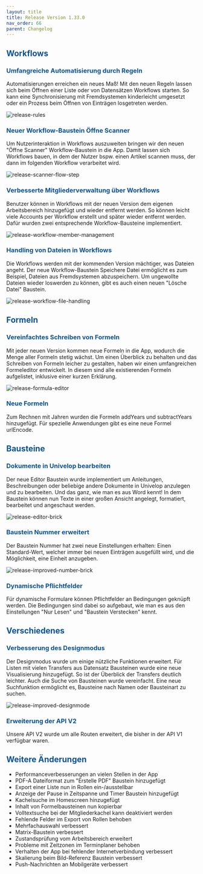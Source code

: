 ```yaml
---
layout: title
title: Release Version 1.33.0
nav_order: 66
parent: Changelog
---
```


## <span style="color:#0b5394">**Workflows**</span>

### <span style="color:#0b5394">**Umfangreiche Automatisierung durch Regeln**</span>

Automatisierungen erreichen ein neues Maß! Mit den neuen Regeln lassen sich beim Öffnen einer Liste oder von Datensätzen Workflows starten. So kann eine Synchronisierung mit Fremdsystemen kinderleicht umgesetzt oder ein Prozess beim Öffnen von Einträgen losgetreten werden.

![release-rules](\assets\changelog\1-33\release-rules.png 'release-rules')

### <span style="color:#0b5394">**Neuer Workflow-Baustein Öffne Scanner**</span>

Um Nutzerinteraktion in Workflows auszuweiten bringen wir den neuen "Öffne Scanner" Workflow-Baustein in die App. Damit lassen sich Workflows bauen, in dem der Nutzer bspw. einen Artikel scannen muss, der dann im folgenden Workflow verarbeitet wird.

![release-scanner-flow-step](\assets\changelog\1-33\release-scanner-flow-step.png 'release-scanner-flow-step')

### <span style="color:#0b5394">**Verbesserte Mitgliederverwaltung über Workflows**</span>

Benutzer können in Workflows mit der neuen Version dem eigenen Arbeitsbereich hinzugefügt und wieder entfernt werden. So können leicht viele Accounts per Workflow erstellt und später wieder entfernt werden. Dafür wurden zwei entsprechende Workflow-Bausteine implementiert.

![release-workflow-member-management](\assets\changelog\1-33\release-workflow-member-management.png 'release-workflow-member-management')

### <span style="color:#0b5394">**Handling von Dateien in Workflows**</span>

Die Workflows werden mit der kommenden Version mächtiger, was Dateien angeht. Der neue Workflow-Baustein Speichere Datei ermöglicht es zum Beispiel, Dateien aus Fremdsystemen abzuspeichern. Um ungewollte Dateien wieder loswerden zu können, gibt es auch einen neuen "Lösche Datei" Baustein.

![release-workflow-file-handling](\assets\changelog\1-33\release-workflow-file-handling.png 'release-workflow-file-handling')

## <span style="color:#0b5394">**Formeln**</span>

### <span style="color:#0b5394">**Vereinfachtes Schreiben von Formeln**</span>

Mit jeder neuen Version kommen neue Formeln in die App, wodurch die Menge aller Formeln stetig wächst. Um einen Überblick zu behalten und das Schreiben von Formeln leicher zu gestalten, haben wir einen umfangreichen Formeleditor entwickelt. In diesem sind alle existierenden Formeln aufgelistet, inklusive einer kurzen Erklärung.

![release-formula-editor](\assets\changelog\1-33\release-formula-editor.png 'release-formula-editor')

### <span style="color:#0b5394">**Neue Formeln**</span>

Zum Rechnen mit Jahren wurden die Formeln addYears und subtractYears hinzugefügt. Für spezielle Anwendungen gibt es eine neue Formel urlEncode.

## <span style="color:#0b5394">**Bausteine**</span>

### <span style="color:#0b5394">**Dokumente in Univelop bearbeiten**</span>

Der neue Editor Baustein wurde implementiert um Anleitungen, Beschreibungen oder beliebige andere Dokumente in Univelop anzulegen und zu bearbeiten. Und das ganz, wie man es aus Word kennt! In dem Baustein können nun Texte in einer großen Ansicht angelegt, formatiert, bearbeitet und angeschaut werden.

![release-editor-brick](\assets\changelog\1-33\release-editor-brick.png 'release-editor-brick')

### <span style="color:#0b5394">**Baustein Nummer erweitert**</span>

Der Baustein Nummer hat zwei neue Einstellungen erhalten: Einen Standard-Wert, welcher immer bei neuen Einträgen ausgefüllt wird, und die Möglichkeit, eine Einheit anzugeben.

![release-improved-number-brick](\assets\changelog\1-33\release-improved-number-brick.png 'release-improved-number-brick')

### <span style="color:#0b5394">**Dynamische Pflichtfelder**</span>

Für dynamische Formulare können Pflichtfelder an Bedingungen geknüpft werden. Die Bedingungen sind dabei so aufgebaut, wie man es aus den Einstellungen "Nur Lesen" und "Baustein Verstecken" kennt.

## <span style="color:#0b5394">**Verschiedenes**</span>

### <span style="color:#0b5394">**Verbesserung des Designmodus**</span>

Der Designmodus wurde um einige nützliche Funktionen erweitert. Für Listen mit vielen Transfers aus Datensatz Bausteinen wurde eine neue Visualisierung hinzugefügt. So ist der Überblick der Transfers deutlich leichter. Auch die Suche von Bausteinen wurde vereinfacht. Eine neue Suchfunktion ermöglicht es, Bausteine nach Namen oder Bausteinart zu suchen.

![release-improved-designmode](\assets\changelog\1-33\release-improved-designmode.png 'release-improved-designmode')

### <span style="color:#0b5394">**Erweiterung der API V2**</span>

Unsere API V2 wurde um alle Routen erweitert, die bisher in der API V1 verfügbar waren.

## <span style="color:#0b5394">**Weitere Änderungen**</span>

-   Performanceverbesserungen an vielen Stellen in der App
-   PDF-A Dateiformat zum "Erstelle PDF" Baustein hinzugefügt
-   Export einer Liste nun in Rollen ein-/ausstellbar
-   Anzeige der Pause in Zeitspanne und Timer Baustein hinzugefügt
-   Kachelsuche im Homescreen hinzugefügt
-   Inhalt von Formelbausteinen nun kopierbar
-   Volltextsuche bei der Mitgliederkachel kann deaktiviert werden
-   Fehlende Felder im Export von Rollen behoben
-   Mehrfachauswahl verbessert
-   Matrix-Baustein verbessert
-   Zustandsprüfung vom Arbeitsbereich erweitert
-   Probleme mit Zeitzonen im Terminplaner behoben
-   Verhalten der App bei fehlender Internetverbindung verbessert
-   Skalierung beim Bild-Referenz Baustein verbessert
-   Push-Nachrichten an Mobilgeräte verbessert
